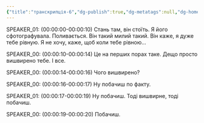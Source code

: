 ```yaml
---
{"title":"транскрипція-6","dg-publish":true,"dg-metatags":null,"dg-home":null,"permalink":"/psiholog/transkripcziya-6/","dgPassFrontmatter":true,"noteIcon":""}
---
```


SPEAKER_01:
(00:00:00-00:00:10)  Стань там, він стоїть. Я його сфотографувала. Поливається. Він такий милий такий. Він каже, я дуже тебе рівную. Я не хочу, каже, щоб коли тебе рівною...

SPEAKER_00:
(00:00:10-00:00:14)  Це на перших порах таке. Дещо просто вишвирено тебе. І все.

SPEAKER_00:
(00:00:14-00:00:16)  Чого вишвирено?

SPEAKER_00:
(00:00:16-00:00:17)  Ну побачиш по факту.

SPEAKER_01:
(00:00:17-00:00:19)  Ну побачиш. Тоді вишвирне, тоді побачиш.

SPEAKER_00:
(00:00:19-00:00:20)  Побачиш.

